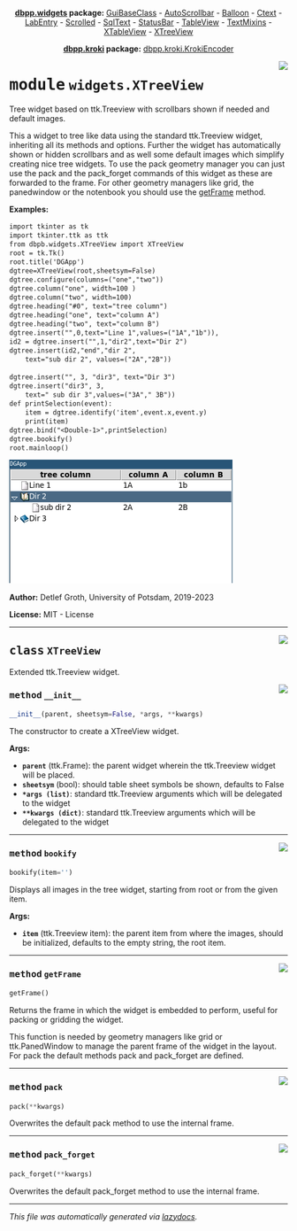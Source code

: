 <center>

**[dbpp.widgets](dbpp.widgets.md) package:** 
[GuiBaseClass](dbpp.widgets.GuiBaseClass.md) -
[AutoScrollbar](dbpp.widgets.AutoScrollbar.md) -
[Balloon](dbpp.widgets.Balloon.md) -
[Ctext](dbpp.widgets.Ctext.md) -
[LabEntry](dbpp.widgets.LabEntry.md) -
[Scrolled](dbpp.widgets.Scrolled.md) -
[SqlText](dbpp.widgets.SqlText.md) -
[StatusBar](dbpp.widgets.StatusBar.md) -
[TableView](dbpp.widgets.TableView.md) -
[TextMixins](dbpp.widgets.TextMixins.md) -
[XTableView](dbpp.widgets.XTableView.md) -
[XTreeView](dbpp.widgets.XTreeView.md) 

**[dbpp.kroki](dbpp.kroki.md) package:** 
[dbpp.kroki.KrokiEncoder](dbpp.kroki.KrokiEncoder.md)

</center>

<!-- markdownlint-disable -->

<a href="../dbpp/widgets/XTreeView.py#L0"><img align="right" style="float:right;" src="https://img.shields.io/badge/-source-cccccc?style=flat-square" /></a>

# <kbd>module</kbd> `widgets.XTreeView`
Tree widget based on ttk.Treeview with scrollbars shown if needed and default images. 

This a widget to tree like data using the standard ttk.Treeview widget,  inheriting all its methods and options. Further the widget has automatically shown or hidden scrollbars and as  well some default images which simplify creating nice tree widgets. To use the pack geometry manager you can just use the pack and the  pack_forget commands of this widget as these are forwarded to the frame.  For other geometry managers like grid, the panedwindow or the notenbook you should use the [getFrame](#getFrame) method. 



**Examples:**
 

```
import tkinter as tk
import tkinter.ttk as ttk
from dbpb.widgets.XTreeView import XTreeView
root = tk.Tk()
root.title('DGApp')
dgtree=XTreeView(root,sheetsym=False)
dgtree.configure(columns=("one","two"))
dgtree.column("one", width=100 )
dgtree.column("two", width=100)
dgtree.heading("#0", text="tree column")    
dgtree.heading("one", text="column A")
dgtree.heading("two", text="column B")
dgtree.insert("",0,text="Line 1",values=("1A","1b")),
id2 = dgtree.insert("",1,"dir2",text="Dir 2")
dgtree.insert(id2,"end","dir 2",
    text="sub dir 2", values=("2A","2B"))

dgtree.insert("", 3, "dir3", text="Dir 3")
dgtree.insert("dir3", 3,
    text=" sub dir 3",values=("3A"," 3B"))
def printSelection(event):
    item = dgtree.identify('item',event.x,event.y)
    print(item)
dgtree.bind("<Double-1>",printSelection)
dgtree.bookify()
root.mainloop()
``` 



![](XTreeView.png) 

**Author:** Detlef Groth, University of Potsdam, 2019-2023 

**License:** MIT - License 



---

<a href="../dbpp/widgets/XTreeView.py#L57"><img align="right" style="float:right;" src="https://img.shields.io/badge/-source-cccccc?style=flat-square" /></a>

## <kbd>class</kbd> `XTreeView`
Extended ttk.Treeview widget. 

<a href="../dbpp/widgets/XTreeView.py#L59"><img align="right" style="float:right;" src="https://img.shields.io/badge/-source-cccccc?style=flat-square" /></a>

### <kbd>method</kbd> `__init__`

```python
__init__(parent, sheetsym=False, *args, **kwargs)
```

The constructor to create a XTreeView widget.  



**Args:**
 
 - <b>`parent`</b> (ttk.Frame):  the parent widget wherein the ttk.Treeview widget will be placed. 
 - <b>`sheetsym`</b> (bool):  should table sheet symbols be shown, defaults to False 
 - <b>`*args (list)`</b>:  standard ttk.Treeview arguments which will be delegated to the widget 
 - <b>`**kwargs (dict)`</b>:  standard ttk.Treeview arguments which will be delegated to the widget 




---

<a href="../dbpp/widgets/XTreeView.py#L136"><img align="right" style="float:right;" src="https://img.shields.io/badge/-source-cccccc?style=flat-square" /></a>

### <kbd>method</kbd> `bookify`

```python
bookify(item='')
```

Displays all images in the tree widget, starting from root or from the given item. 



**Args:**
 
 - <b>`item`</b> (ttk.Treeview item):  the parent item from where the images, should be initialized, defaults to the empty string, the root item. 

---

<a href="../dbpp/widgets/XTreeView.py#L156"><img align="right" style="float:right;" src="https://img.shields.io/badge/-source-cccccc?style=flat-square" /></a>

### <kbd>method</kbd> `getFrame`

```python
getFrame()
```

Returns the frame in which the widget is embedded to perform, useful for packing or gridding the widget. 

This function is needed by geometry managers like grid or ttk.PanedWindow to manage the parent frame of the widget in the layout. For pack the default methods pack and pack_forget are defined. 

---

<a href="../dbpp/widgets/XTreeView.py#L177"><img align="right" style="float:right;" src="https://img.shields.io/badge/-source-cccccc?style=flat-square" /></a>

### <kbd>method</kbd> `pack`

```python
pack(**kwargs)
```

Overwrites the default pack method to use the internal frame. 

---

<a href="../dbpp/widgets/XTreeView.py#L180"><img align="right" style="float:right;" src="https://img.shields.io/badge/-source-cccccc?style=flat-square" /></a>

### <kbd>method</kbd> `pack_forget`

```python
pack_forget(**kwargs)
```

Overwrites the default pack_forget method to use the internal frame. 




---

_This file was automatically generated via [lazydocs](https://github.com/ml-tooling/lazydocs)._
